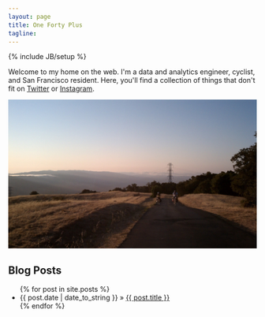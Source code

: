 ```yaml
---
layout: page
title: One Forty Plus
tagline:
---
```

{% include JB/setup %}

Welcome to my home on the web. I'm a data and analytics engineer, cyclist, and San Francisco resident.
Here, you'll find a collection of things that don't fit on [Twitter](https://twitter.com/carlineng/) or
[Instagram](http://instagram.com/carlineng).

![bike camping](/images/noah_and_nicole_black_mtn.jpg)

## Blog Posts

<ul class="posts">
  {% for post in site.posts %}
    <li><span>{{ post.date | date_to_string }}</span> &raquo; <a href="{{ BASE_PATH }}{{ post.url }}">{{ post.title }}</a></li>
  {% endfor %}
</ul>

